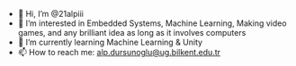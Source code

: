 - 👋 Hi, I’m @21alpiii
- 👀 I’m interested in Embedded Systems, Machine Learning, Making video games, and any brilliant idea as long as it involves computers
- 🌱 I’m currently learning Machine Learning & Unity
- 📫 How to reach me: alp.dursunoglu@ug.bilkent.edu.tr

<!---
21alpiii/21alpiii is a ✨ special ✨ repository because its `README.md` (this file) appears on your GitHub profile.
You can click the Preview link to take a look at your changes.
--->
